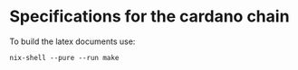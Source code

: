 # Specifications for the cardano chain

To build the latex documents use:

```shell
nix-shell --pure --run make
```

